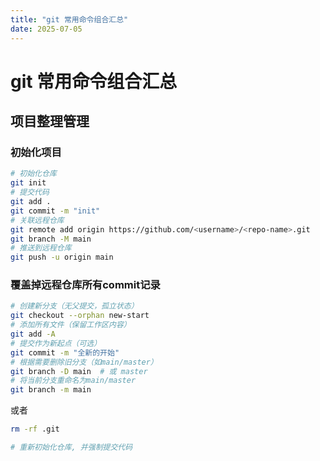 ```yaml
---
title: "git 常用命令组合汇总"
date: 2025-07-05
---
```

# git 常用命令组合汇总

## 项目整理管理
### 初始化项目
```bash
# 初始化仓库
git init
# 提交代码
git add .
git commit -m "init"
# 关联远程仓库
git remote add origin https://github.com/<username>/<repo-name>.git
git branch -M main
# 推送到远程仓库
git push -u origin main
```
### 覆盖掉远程仓库所有commit记录
```bash
# 创建新分支（无父提交，孤立状态）
git checkout --orphan new-start
# 添加所有文件（保留工作区内容）
git add -A
# 提交作为新起点（可选）
git commit -m "全新的开始"
# 根据需要删除旧分支（如main/master）
git branch -D main  # 或 master
# 将当前分支重命名为main/master
git branch -m main
```
或者

```bash
rm -rf .git

# 重新初始化仓库, 并强制提交代码
```